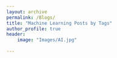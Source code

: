 ```yaml
---
layout: archive
permalink: /Blogs/
title: "Machine Learning Posts by Tags"
author_profile: true
header:
	image: "Images/AI.jpg"
	
---
```

